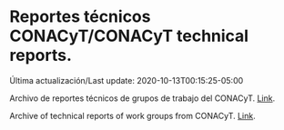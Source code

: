 # Reportes técnicos CONACyT/CONACyT technical reports.

Última actualización/Last update: 2020-10-13T00:15:25-05:00

Archivo de reportes técnicos de grupos de trabajo del CONACyT. [Link](https://coronavirus.conacyt.mx/productos/index.html).

Archive of technical reports of work groups from CONACyT. [Link](https://coronavirus.conacyt.mx/productos/index.html).
